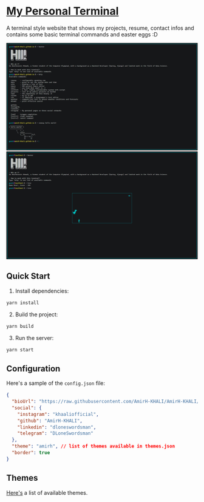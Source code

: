 # [My Personal Terminal](https://amirh-khali.github.io/terminal)

A terminal style website that shows my projects, resume, contact infos and contains some basic terminal commands and easter eggs :D

![screenshot](/docs/screenshot.jpg)
![trex-screenshot](/docs/trex-screenshot.png)

## Quick Start

1. Install dependencies:

```bash
yarn install
```

2. Build the project:

```bash
yarn build
```

3. Run the server:

```bash
yarn start
```

## Configuration

Here's a sample of the `config.json` file:

```json
{
  "bioUrl": "https://raw.githubusercontent.com/AmirH-KHALI/AmirH-KHALI/main/README.md",
  "social": {
    "instagram": "khaaliofficial",
    "github": "AmirH-KHALI",
    "linkedin": "dloneswordsman",
    "telegram": "DLoneSwordsman"
  },
  "theme": "amirh", // list of themes available in themes.json
  "border": true
}
```

## Themes

[Here's](/docs/themes) a list of available themes.
